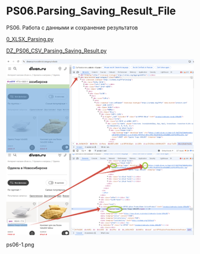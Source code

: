 # PS06.Parsing_Saving_Result_File
 PS06. Работа с данными и сохранение результатов

[0_XLSX_Parsing.py](0_XLSX_Parsing.py)

[DZ_PS06_CSV_Parsing_Saving_Result.py](DZ_PS06_CSV_Parsing_Saving_Result.py)

![ps06-1.png](ps06-1.png)
![ps06-2.png](ps06-2.png)

ps06-1.png